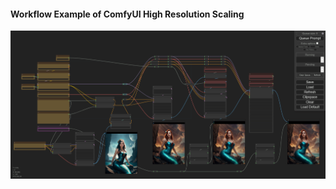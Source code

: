 #### Workflow Example of ComfyUI High Resolution Scaling
![Workflow Example of ComfyUI High Resolution Scaling](https://github.com/mikecabral/ComfyUI_Workspaces/blob/master/comfyui-example.png)
